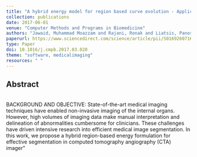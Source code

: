 ```yaml
---
title: "A hybrid energy model for region based curve evolution - Application to CTA coronary segmentation"
collection: publications
date: 2017-06-01
venue: "Computer Methods and Programs in Biomedicine"
authors: "Jawaid, Muhammad Moazzam and Rajani, Ronak and Liatsis, Panos and Reyes-Aldasoro, Constantino Carlos and Slabaugh, Greg"
paperurl: https://www.sciencedirect.com/science/article/pii/S0169260716314298
type: Paper
doi: 10.1016/j.cmpb.2017.03.020
theme: "software, medicalimaging"
resources: " "
---
```

<h2> Abstract </h2>   <br>  BACKGROUND AND OBJECTIVE: State-of-the-art medical imaging techniques have enabled non-invasive imaging of the internal organs. However, high volumes of imaging data make manual interpretation and delineation of abnormalities cumbersome for clinicians. These challenges have driven intensive research into efficient medical image segmentation. In this work, we propose a hybrid region-based energy formulation for effective segmentation in computed tomography angiography (CTA) imager"
